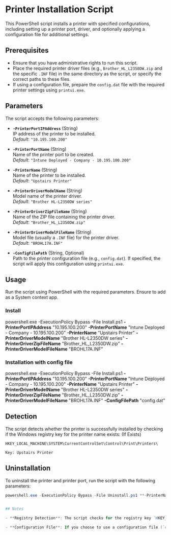 # Printer Installation Script

This PowerShell script installs a printer with specified configurations, including setting up a printer port, driver, and optionally applying a configuration file for additional settings.

## Prerequisites

- Ensure that you have administrative rights to run this script.
- Place the required printer driver files (e.g., `Brother_HL_L2350DW.zip` and the specific `.INF` file) in the same directory as the script, or specify the correct paths to these files.
- If using a configuration file, prepare the `config.dat` file with the required printer settings using `printui.exe`.

## Parameters

The script accepts the following parameters:

- **`-PrinterPortIPAddress`** (String)  
  IP address of the printer to be installed.  
  _Default_: `"10.195.100.200"`

- **`-PrinterPortName`** (String)  
  Name of the printer port to be created.  
  _Default_: `"Intune Deployed - Company - 10.195.100.200"`

- **`-PrinterName`** (String)  
  Name of the printer to be installed.  
  _Default_: `"Upstairs Printer"`

- **`-PrinterDriverModelName`** (String)  
  Model name of the printer driver.  
  _Default_: `"Brother HL-L2350DW series"`

- **`-PrinterDriverZipFileName`** (String)  
  Name of the ZIP file containing the printer driver.  
  _Default_: `"Brother_HL_L2350DW.zip"`

- **`-PrinterDriverModelFileName`** (String)  
  Model file (usually a `.INF` file) for the printer driver.  
  _Default_: `"BROHL17A.INF"`

- **`-ConfigFilePath`** (String, Optional)  
  Path to the printer configuration file (e.g., `config.dat`). If specified, the script will apply this configuration using `printui.exe`.

## Usage

Run the script using PowerShell with the required parameters. Ensure to add as a System context app.

### Install

powershell.exe -ExecutionPolicy Bypass -File Install.ps1 **-PrinterPortIPAddress** "10.195.100.200" **-PrinterPortName** "Intune Deployed - Company - 10.195.100.200" **-PrinterName** "Upstairs Printer" **-PrinterDriverModelName** "Brother HL-L2350DW series" **-PrinterDriverZipFileName** "Brother_HL_L2350DW.zip" **-PrinterDriverModelFileName** "BROHL17A.INF"

### Installation with config file

powershell.exe -ExecutionPolicy Bypass -File Install.ps1 **-PrinterPortIPAddress** "10.195.100.200" **-PrinterPortName** "Intune Deployed - Company - 10.195.100.200" **-PrinterName** "Upstairs Printer" **-PrinterDriverModelName** "Brother HL-L2350DW series" **-PrinterDriverZipFileName** "Brother_HL_L2350DW.zip" **-PrinterDriverModelFileName** "BROHL17A.INF" **-ConfigFilePath** "config.dat"

## Detection

The script detects whether the printer is successfully installed by checking if the Windows registry key for the printer name exists: (If Exists)

```
HKEY_LOCAL_MACHINE\SYSTEM\CurrentControlSet\Control\Print\Printers\

Key: Upstairs Printer

```

## Uninstallation

To uninstall the printer and printer port, run the script with the following parameters:

```powershell
powershell.exe -ExecutionPolicy Bypass -File Uninstall.ps1 **-PrinterName** "Upstairs Printer" **-PrinterPortName** "Intune Deployed - Company - 10.195.100.200"


## Notes

- **Registry Detection**: The script checks for the registry key `HKEY_LOCAL_MACHINE\SYSTEM\CurrentControlSet\Control\Print\Printers\$PrinterName` to detect if the printer is already installed. If this key exists, the printer is considered installed, eliminating the need for an additional detection script.

- **Configuration File**: If you choose to use a configuration file (`config.dat`), ensure that the file is correctly formatted and available on the system before running the script.
